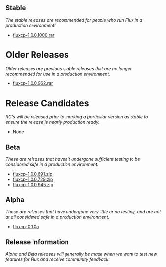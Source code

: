 ## Stable ##
_The stable releases are recommended for people who run Flux in a production environment!_

  * [fluxcp-1.0.0.1000.rar](http://code.google.com/p/fluxcp/downloads/detail?name=fluxcp-1.0.0.1000.rar)

# Older Releases #
_Older releases are previous stable releases that are no longer recommended for use in a production environment._

  * [fluxcp-1.0.0.962.rar](http://code.google.com/p/fluxcp/downloads/detail?name=fluxcp-1.0.0.962.rar)

# Release Candidates #
_RC's will be released prior to marking a particular version as stable to ensure the release is nearly production ready._

  * None

## Beta ##
_These are releases that haven't undergone sufficient testing to be considered safe in a production environment._

  * [fluxcp-1.0.0.691.zip](http://code.google.com/p/fluxcp/downloads/detail?name=fluxcp-1.0.0.691.zip)
  * [fluxcp-1.0.0.729.zip](http://code.google.com/p/fluxcp/downloads/detail?name=fluxcp-1.0.0.729.zip)
  * [fluxcp-1.0.0.945.zip](http://code.google.com/p/fluxcp/downloads/detail?name=fluxcp-1.0.0.945.zip)

## Alpha ##
_These are releases that have undergone very little or no testing, and are not at all considered safe in a production environment._

  * [fluxcp-0.1.0a](http://code.google.com/p/fluxcp/downloads/detail?name=fluxcp-0.1.0a.zip)

## Release Information ##
_Alpha and Beta releases will generally be made when we want to test new features for Flux and receive community feedback._